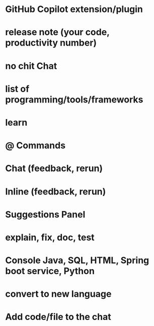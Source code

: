 #
# GitHub Copilot extension/plugin
# release note (your code, productivity number)
# no chit Chat
# list of programming/tools/frameworks
# learn 
# @ Commands
# Chat (feedback, rerun)
# Inline (feedback, rerun)
# Suggestions Panel
# explain, fix, doc, test
# Console Java, SQL, HTML, Spring boot service, Python
# convert to new language
# Add code/file to the chat 
#
